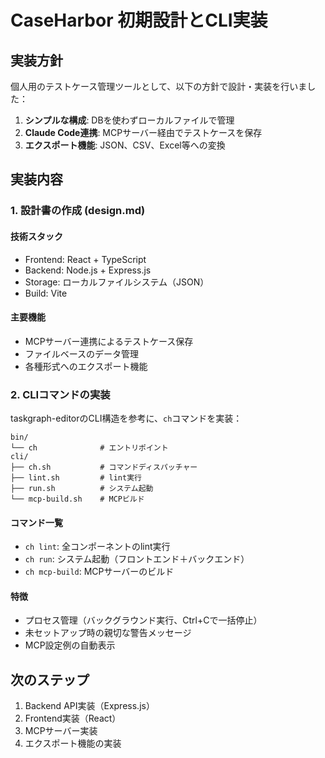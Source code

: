 # CaseHarbor 初期設計とCLI実装

## 実装方針

個人用のテストケース管理ツールとして、以下の方針で設計・実装を行いました：

1. **シンプルな構成**: DBを使わずローカルファイルで管理
2. **Claude Code連携**: MCPサーバー経由でテストケースを保存
3. **エクスポート機能**: JSON、CSV、Excel等への変換

## 実装内容

### 1. 設計書の作成 (design.md)

#### 技術スタック
- Frontend: React + TypeScript
- Backend: Node.js + Express.js
- Storage: ローカルファイルシステム（JSON）
- Build: Vite

#### 主要機能
- MCPサーバー連携によるテストケース保存
- ファイルベースのデータ管理
- 各種形式へのエクスポート機能

### 2. CLIコマンドの実装

taskgraph-editorのCLI構造を参考に、`ch`コマンドを実装：

```
bin/
└── ch              # エントリポイント
cli/
├── ch.sh           # コマンドディスパッチャー
├── lint.sh         # lint実行
├── run.sh          # システム起動
└── mcp-build.sh    # MCPビルド
```

#### コマンド一覧
- `ch lint`: 全コンポーネントのlint実行
- `ch run`: システム起動（フロントエンド＋バックエンド）
- `ch mcp-build`: MCPサーバーのビルド

#### 特徴
- プロセス管理（バックグラウンド実行、Ctrl+Cで一括停止）
- 未セットアップ時の親切な警告メッセージ
- MCP設定例の自動表示

## 次のステップ

1. Backend API実装（Express.js）
2. Frontend実装（React）
3. MCPサーバー実装
4. エクスポート機能の実装
